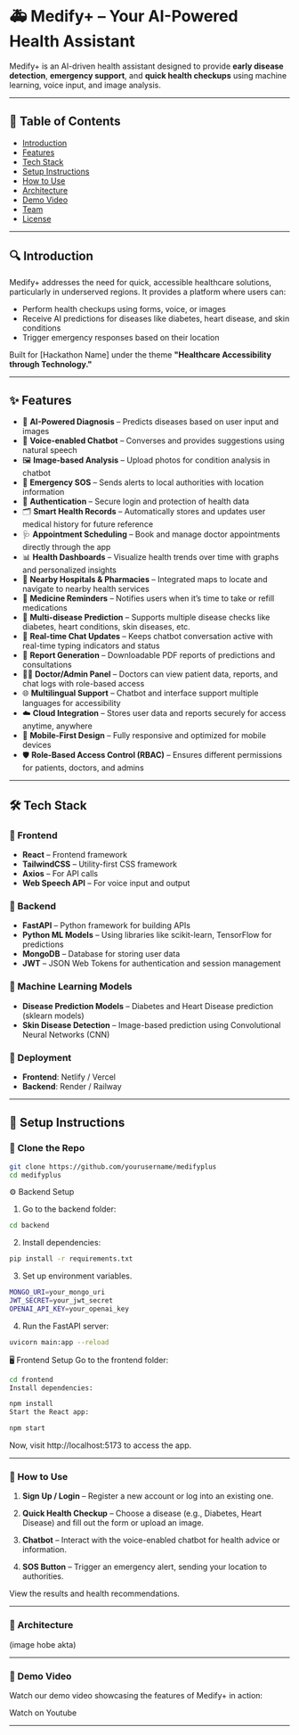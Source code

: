 # 🚑 Medify+ – Your AI-Powered Health Assistant

Medify+ is an AI-driven health assistant designed to provide **early disease detection**, **emergency support**, and **quick health checkups** using machine learning, voice input, and image analysis.

---

## 📌 Table of Contents
- [Introduction](#introduction)
- [Features](#features)
- [Tech Stack](#tech-stack)
- [Setup Instructions](#setup-instructions)
- [How to Use](#how-to-use)
- [Architecture](#architecture)
- [Demo Video](#demo-video)
- [Team](#team)
- [License](#license)

---

## 🔍 Introduction

Medify+ addresses the need for quick, accessible healthcare solutions, particularly in underserved regions. It provides a platform where users can:
- Perform health checkups using forms, voice, or images
- Receive AI predictions for diseases like diabetes, heart disease, and skin conditions
- Trigger emergency responses based on their location

Built for [Hackathon Name] under the theme **"Healthcare Accessibility through Technology."**

---

## ✨ Features

- 🧠 **AI-Powered Diagnosis** – Predicts diseases based on user input and images  
- 🎤 **Voice-enabled Chatbot** – Converses and provides suggestions using natural speech  
- 🖼️ **Image-based Analysis** – Upload photos for condition analysis in chatbot  
- 📍 **Emergency SOS** – Sends alerts to local authorities with location information  
- 🔐 **Authentication** – Secure login and protection of health data  
- 🗂️ **Smart Health Records** – Automatically stores and updates user medical history for future reference  
- 🩺 **Appointment Scheduling** – Book and manage doctor appointments directly through the app  
- 📊 **Health Dashboards** – Visualize health trends over time with graphs and personalized insights  
- 📍 **Nearby Hospitals & Pharmacies** – Integrated maps to locate and navigate to nearby health services  
- 💊 **Medicine Reminders** – Notifies users when it’s time to take or refill medications  
- 🧬 **Multi-disease Prediction** – Supports multiple disease checks like diabetes, heart conditions, skin diseases, etc.  
- 🔁 **Real-time Chat Updates** – Keeps chatbot conversation active with real-time typing indicators and status  
- 🧾 **Report Generation** – Downloadable PDF reports of predictions and consultations  
- 👨‍⚕️ **Doctor/Admin Panel** – Doctors can view patient data, reports, and chat logs with role-based access  
- 🌐 **Multilingual Support** – Chatbot and interface support multiple languages for accessibility  
- ☁️ **Cloud Integration** – Stores user data and reports securely for access anytime, anywhere  
- 📱 **Mobile-First Design** – Fully responsive and optimized for mobile devices   
- 🛡️ **Role-Based Access Control (RBAC)** – Ensures different permissions for patients, doctors, and admins  
  

---

## 🛠️ Tech Stack

### 🔹 Frontend
- **React** – Frontend framework
- **TailwindCSS** – Utility-first CSS framework
- **Axios** – For API calls
- **Web Speech API** – For voice input and output

### 🔹 Backend
- **FastAPI** – Python framework for building APIs
- **Python ML Models** – Using libraries like scikit-learn, TensorFlow for predictions
- **MongoDB** – Database for storing user data
- **JWT** – JSON Web Tokens for authentication and session management

### 🔹 Machine Learning Models
- **Disease Prediction Models** – Diabetes and Heart Disease prediction (sklearn models)
- **Skin Disease Detection** – Image-based prediction using Convolutional Neural Networks (CNN)

### 🔹 Deployment
- **Frontend**: Netlify / Vercel
- **Backend**: Render / Railway

---

## 🧰 Setup Instructions

### 🔗 Clone the Repo

```bash
git clone https://github.com/yourusername/medifyplus
cd medifyplus
```
⚙️ Backend Setup
1. Go to the backend folder:
```bash
cd backend
```
2. Install dependencies:
```bash
pip install -r requirements.txt
```
3. Set up environment variables.
```bash
MONGO_URI=your_mongo_uri
JWT_SECRET=your_jwt_secret
OPENAI_API_KEY=your_openai_key
```
4. Run the FastAPI server:
```bash
uvicorn main:app --reload
```
🖥️ Frontend Setup
Go to the frontend folder:

```bash
cd frontend
Install dependencies:
```
```bash
npm install
Start the React app:
```
```bash
npm start
```
Now, visit http://localhost:5173 to access the app.

---

### 🧪 How to Use
1. **Sign Up / Login** – Register a new account or log into an existing one.
2. **Quick Health Checkup** – Choose a disease (e.g., Diabetes, Heart Disease) and fill out the form or upload an image.

3. **Chatbot** – Interact with the voice-enabled chatbot for health advice or information.

4. **SOS Button** – Trigger an emergency alert, sending your location to authorities.

View the results and health recommendations.

---

### 🧱 Architecture
(image hobe akta)

---
### 🎥 Demo Video
Watch our demo video showcasing the features of Medify+ in action:

Watch on Youtube

---
